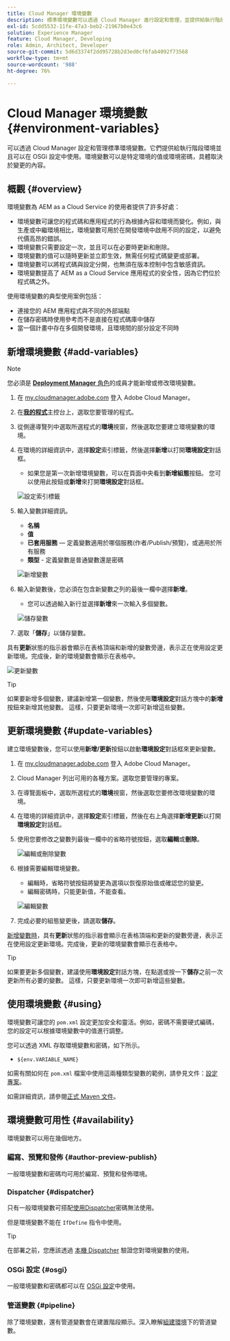 ```yaml
---
title: Cloud Manager 環境變數
description: 標準環境變數可以透過 Cloud Manager 進行設定和管理，並提供給執行階段環境，用於 OSGi 設定。
exl-id: 5cdd5532-11fe-47a3-beb2-21967b0e43c6
solution: Experience Manager
feature: Cloud Manager, Developing
role: Admin, Architect, Developer
source-git-commit: 5d6d3374f2dd95728b2d3ed0cf6fab4092f73568
workflow-type: tm+mt
source-wordcount: '988'
ht-degree: 76%

---
```



# Cloud Manager 環境變數 {#environment-variables}

可以透過 Cloud Manager 設定和管理標準環境變數。它們提供給執行階段環境並且可以在 OSGi 設定中使用。環境變數可以是特定環境的值或環境密碼，具體取決於變更的內容。

## 概觀 {#overview}

環境變數為 AEM as a Cloud Service 的使用者提供了許多好處：

* 環境變數可讓您的程式碼和應用程式的行為根據內容和環境而變化。例如，與生產或中繼環境相比，環境變數可用於在開發環境中啟用不同的設定，以避免代價高昂的錯誤。
* 環境變數只需要設定一次，並且可以在必要時更新和刪除。
* 環境變數的值可以隨時更新並立即生效，無需任何程式碼變更或部署。
* 環境變數可以將程式碼與設定分開，也無須在版本控制中包含敏感資訊。
* 環境變數提高了 AEM as a Cloud Service 應用程式的安全性，因為它們位於程式碼之外。

使用環境變數的典型使用案例包括：

* 連接您的 AEM 應用程式與不同的外部端點
* 在儲存密碼時使用參考而不是直接在程式碼庫中儲存
* 當一個計畫中存在多個開發環境，且環境間的部分設定不同時

## 新增環境變數 {#add-variables}

>[!NOTE]
>
>您必須是 [**Deployment Manager** 角色](/help/onboarding/cloud-manager-introduction.md#role-based-premissions)的成員才能新增或修改環境變數。

1. 在 [my.cloudmanager.adobe.com](https://my.cloudmanager.adobe.com/) 登入 Adobe Cloud Manager。
1. 在&#x200B;**[我的程式](/help/implementing/cloud-manager/navigation.md#my-programs)**&#x200B;主控台上，選取您要管理的程式。
1. 從側邊導覽列中選取所選程式的&#x200B;**環境**&#x200B;視窗，然後選取您要建立環境變數的環境。
1. 在環境的詳細資訊中，選擇&#x200B;**設定**&#x200B;索引標籤，然後選擇&#x200B;**新增**&#x200B;以打開&#x200B;**環境設定**&#x200B;對話框。
   * 如果您是第一次新增環境變數，可以在頁面中央看到&#x200B;**新增組態**&#x200B;按鈕。 您可以使用此按鈕或&#x200B;**新增**&#x200B;來打開&#x200B;**環境設定**&#x200B;對話框。

   ![設定索引標籤](assets/configuration-tab.png)

1. 輸入變數詳細資訊。
   * **名稱**
   * **值**
   * **已套用服務** — 定義變數適用於哪個服務(作者/Publish/預覽)，或適用於所有服務
   * **類型** - 定義變數是普通變數還是密碼

   ![新增變數](assets/add-variable.png)

1. 輸入新變數後，您必須在包含新變數之列的最後一欄中選擇&#x200B;**新增**。
   * 您可以透過輸入新行並選擇&#x200B;**新增**&#x200B;來一次輸入多個變數。

   ![儲存變數](assets/save-variables.png)

1. 選取「**儲存**」以儲存變數。

具有&#x200B;**更新**&#x200B;狀態的指示器會顯示在表格頂端和新增的變數旁邊，表示正在使用設定更新環境。完成後，新的環境變數會顯示在表格中。

![更新變數](assets/updating-variables.png)

>[!TIP]
>
>如果要新增多個變數，建議新增第一個變數，然後使用&#x200B;**環境設定**&#x200B;對話方塊中的&#x200B;**新增**&#x200B;按鈕來新增其他變數。 這樣，只要更新環境一次即可新增這些變數。

## 更新環境變數 {#update-variables}

建立環境變數後，您可以使用&#x200B;**新增/更新**&#x200B;按鈕以啟動&#x200B;**環境設定**&#x200B;對話框來更新變數。

1. 在 [my.cloudmanager.adobe.com](https://my.cloudmanager.adobe.com/) 登入 Adobe Cloud Manager。
1. Cloud Manager 列出可用的各種方案。選取您要管理的專案。
1. 在導覽面板中，選取所選程式的&#x200B;**環境**&#x200B;視窗，然後選取您要修改環境變數的環境。
1. 在環境的詳細資訊中，選擇&#x200B;**設定**&#x200B;索引標籤，然後在右上角選擇&#x200B;**新增更新**&#x200B;以打開&#x200B;**環境設定**&#x200B;對話框。
1. 使用您要修改之變數列最後一欄中的省略符號按鈕，選取&#x200B;**編輯**&#x200B;或&#x200B;**刪除**。

   ![編輯或刪除變數](assets/edit-delete-variable.png)

1. 根據需要編輯環境變數。
   * 編輯時，省略符號按鈕將變更為選項以恢復原始值或確認您的變更。
   * 編輯密碼時，只能更新值，不能查看。

   ![編輯變數](assets/edit-variable.png)

1. 完成必要的組態變更後，請選取&#x200B;**儲存**。

[新增變數時](#add-variables)，具有&#x200B;**更新**&#x200B;狀態的指示器會顯示在表格頂端和更新的變數旁邊，表示正在使用設定更新環境。完成後，更新的環境變數會顯示在表格中。

>[!TIP]
>
>如果要更新多個變數，建議使用&#x200B;**環境設定**&#x200B;對話方塊，在點選或按一下&#x200B;**儲存**&#x200B;之前一次更新所有必要的變數。 這樣，只要更新環境一次即可新增這些變數。

## 使用環境變數 {#using}

環境變數可讓您的 `pom.xml` 設定更加安全和靈活。例如，密碼不需要硬式編碼，您的設定可以根據環境變數中的值進行調整。

您可以透過 XML 存取環境變數和密碼，如下所示。

* `${env.VARIABLE_NAME}`

如需有關如何在 `pom.xml` 檔案中使用這兩種類型變數的範例，請參見文件：[設定專案](/help/implementing/cloud-manager/getting-access-to-aem-in-cloud/setting-up-project.md#password-protected-maven-repository-support-password-protected-maven-repositories)。

如需詳細資訊，請參閱[正式 Maven 文件](https://maven.apache.org/settings.html#quick-overview)。

## 環境變數可用性 {#availability}

環境變數可以用在幾個地方。

### 編寫、預覽和發佈 {#author-preview-publish}

一般環境變數和密碼均可用於編寫、預覽和發佈環境。

### Dispatcher {#dispatcher}

只有一般環境變數可搭配[使用Dispatcher](https://experienceleague.adobe.com/docs/experience-manager-dispatcher/using/dispatcher.html?lang=zh-Hant)密碼無法使用。

但是環境變數不能在 `IfDefine` 指令中使用。

>[!TIP]
>
>在部署之前，您應該透過 [本機 Dispatcher](https://experienceleague.adobe.com/docs/experience-manager-learn/cloud-service/local-development-environment-set-up/dispatcher-tools.html) 驗證您對環境變數的使用。

### OSGi 設定 {#osgi}

一般環境變數和密碼都可以在 [OSGi 設定](/help/implementing/deploying/configuring-osgi.md)中使用。

### 管道變數 {#pipeline}

除了環境變數，還有管道變數會在建置階段顯示。深入瞭解[組建環境](/help/implementing/cloud-manager/getting-access-to-aem-in-cloud/build-environment-details.md#pipeline-variables)下的管道變數。
